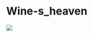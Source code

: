 # Wine-s_heaven

<img src="https://www.google.com/url?sa=i&url=https%3A%2F%2Fwww.linkedin.com%2Fpulse%2Fwip-work-progress-waste-phani-kiran-r&psig=AOvVaw2TziRw23jbb41nxpH_QE79&ust=1676320732697000&source=images&cd=vfe&ved=0CBAQjRxqFwoTCKCFmb7rkP0CFQAAAAAdAAAAABAE"></img>
